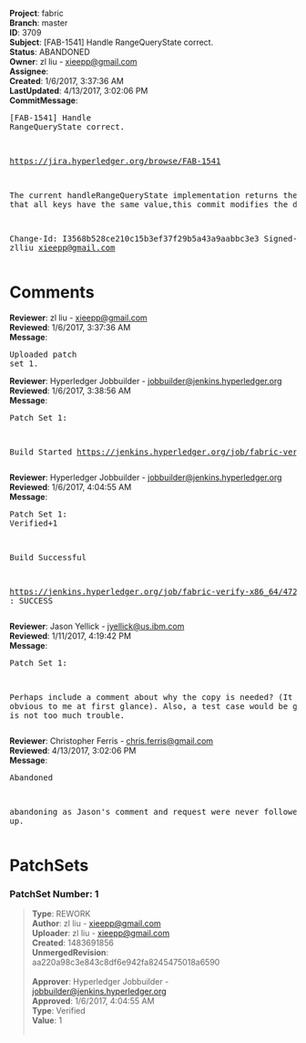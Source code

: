 <strong>Project</strong>: fabric<br><strong>Branch</strong>: master<br><strong>ID</strong>: 3709<br><strong>Subject</strong>: [FAB-1541] Handle RangeQueryState correct.<br><strong>Status</strong>: ABANDONED<br><strong>Owner</strong>: zl liu - xieepp@gmail.com<br><strong>Assignee</strong>:<br><strong>Created</strong>: 1/6/2017, 3:37:36 AM<br><strong>LastUpdated</strong>: 4/13/2017, 3:02:06 PM<br><strong>CommitMessage</strong>:<br><pre>[FAB-1541] Handle RangeQueryState correct.

https://jira.hyperledger.org/browse/FAB-1541

The current handleRangeQueryState implementation returns the result
that all keys have the same value,this commit modifies the defect.

Change-Id: I3568b528ce210c15b3ef37f29b5a43a9aabbc3e3
Signed-off-by: zlliu <xieepp@gmail.com>
</pre><h1>Comments</h1><strong>Reviewer</strong>: zl liu - xieepp@gmail.com<br><strong>Reviewed</strong>: 1/6/2017, 3:37:36 AM<br><strong>Message</strong>: <pre>Uploaded patch set 1.</pre><strong>Reviewer</strong>: Hyperledger Jobbuilder - jobbuilder@jenkins.hyperledger.org<br><strong>Reviewed</strong>: 1/6/2017, 3:38:56 AM<br><strong>Message</strong>: <pre>Patch Set 1:

Build Started https://jenkins.hyperledger.org/job/fabric-verify-x86_64/4729/</pre><strong>Reviewer</strong>: Hyperledger Jobbuilder - jobbuilder@jenkins.hyperledger.org<br><strong>Reviewed</strong>: 1/6/2017, 4:04:55 AM<br><strong>Message</strong>: <pre>Patch Set 1: Verified+1

Build Successful 

https://jenkins.hyperledger.org/job/fabric-verify-x86_64/4729/ : SUCCESS</pre><strong>Reviewer</strong>: Jason Yellick - jyellick@us.ibm.com<br><strong>Reviewed</strong>: 1/11/2017, 4:19:42 PM<br><strong>Message</strong>: <pre>Patch Set 1:

Perhaps include a comment about why the copy is needed? (It was not obvious to me at first glance).  Also, a test case would be great if it is not too much trouble.</pre><strong>Reviewer</strong>: Christopher Ferris - chris.ferris@gmail.com<br><strong>Reviewed</strong>: 4/13/2017, 3:02:06 PM<br><strong>Message</strong>: <pre>Abandoned

abandoning as Jason's comment and request were never followed up.</pre><h1>PatchSets</h1><h3>PatchSet Number: 1</h3><blockquote><strong>Type</strong>: REWORK<br><strong>Author</strong>: zl liu - xieepp@gmail.com<br><strong>Uploader</strong>: zl liu - xieepp@gmail.com<br><strong>Created</strong>: 1483691856<br><strong>UnmergedRevision</strong>: aa220a98c3e843c8df6e942fa8245475018a6590<br><br><strong>Approver</strong>: Hyperledger Jobbuilder - jobbuilder@jenkins.hyperledger.org<br><strong>Approved</strong>: 1/6/2017, 4:04:55 AM<br><strong>Type</strong>: Verified<br><strong>Value</strong>: 1<br><br></blockquote>